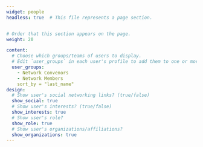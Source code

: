 ```yaml
---
widget: people
headless: true  # This file represents a page section.


# Order that this section appears on the page.
weight: 20

content:
  # Choose which groups/teams of users to display.
  # Edit `user_groups` in each user's profile to add them to one or more of these groups.
  user_groups:
    - Network Convenors
    - Network Members
    sort_by = "last_name"
design:
  # Show user's social networking links? (true/false)
  show_social: true
  # Show user's interests? (true/false)
  show_interests: true
  # Show user's role?
  show_role: true
  # Show user's organizations/affiliations?
  show_organizations: true
---
```

